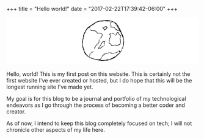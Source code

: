 +++
title = "Hello world!"
date = "2017-02-22T17:39:42-06:00"
+++

![image](/img/globe.png)

Hello, world! This is my first post on this website. This is certainly not the first website I've ever created or hosted, but I do hope that this will be the longest running site I've made yet. 

My goal is for this blog to be a journal and portfolio of my technological endeavors as I go through the process of becoming a better coder and creator.

As of now, I intend to keep this blog completely focused on tech; I will not chronicle other aspects of my life here.
